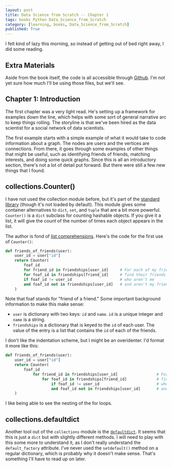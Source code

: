 ```yaml
---
layout: post
title: Data Science from Scratch -- Chapter 1
tags: books Python Data_Science_from_Scratch
category: [learning, books, Data_Science_from_Scratch]
published: True
---
```


I felt kind of lazy this morning, so instead of getting out of bed right away, I did some reading.

## Extra Materials

Aside from the book itself, the code is all accessible through [Github](https://github.com/joelgrus/data-science-from-scratch). I'm not yet sure how much I'll be using those files, but we'll see.

## Chapter 1: Introduction

The first chapter was a very light read. He's setting up a framework for examples down the line, which helps with some sort of general narrative arc to keep things rolling. The storyline is that we've been hired as the data scientist for a social network of data scientists.

The first example starts with a simple example of what it would take to code information about a graph. The nodes are users and the vertices are connections. From there, it goes through some examples of other things that might be useful, such as identifying friends of friends, matching interests, and doing some quick graphs. Since this is all an introductory section, there's not a lot of detail put forward. But there were still a few new things that I found.

## collections.Counter()

I have not used the collection module before, but it's part of the [standard library](https://docs.python.org/3.7/library/collections.html) (though it's not loaded by default). This module gives some container alternatives to ```dict```, ```set```, and ```tuple``` that are a bit more powerful. ```Counter()``` is a ```dict``` subclass for counting hashable objects. If you give it a list, it will give the count of the number of times each object appears in the list.

The author is fond of [list comprehensions](https://docs.python.org/3/tutorial/datastructures.html#list-comprehensions). Here's the code for the first use of ```Counter()```:

```Python
def friends_of_friends(user):
    user_id = user["id"]
    return Counter(
        foaf_id
        for friend_id in friendships[user_id]     # For each of my friends,
        for foaf_id in friendships[friend_id]     # find their friends
        if foaf_id != user_id                     # who aren't me
        and foaf_id not in friendships[user_id]   # and aren't my friends.
    )
```

Note that foaf stands for "friend of a friend." Some important background information to make this make sense:

- ```user``` is dictionary with two keys: ```id``` and ```name```. ```id``` is a unique integer and ```name``` is a string.
- ```friendships``` is a dictionary that is keyed to the ```id``` of each user. The value of the entry is a list that contains the ```id``` of each of the friends.

I don't like the indentation scheme, but I might be an overidenter. I'd format it more like this:

```Python
def friends_of_friends(user):
    user_id = user["id"]
    return Counter(
        foaf_id
            for friend_id in friendships[user_id]                 # For each of my friends,
                for foaf_id in friendships[friend_id]             # find their friends
                    if foaf_id != user_id                         # who aren't me
                    and foaf_id not in friendships[user_id]       # and aren't my friends.
    )
```

I like being able to see the nesting of the for loops.

## collections.defaultdict

Another tool out of the ```collections``` module is the [```defaultdict```](https://docs.python.org/2/library/collections.html#collections.defaultdict). It seems that this is just a ```dict``` but with slightly different methods. I will need to play with this some more to understand it, as I don't really understand the ```default_factory``` attribute. I've never used the ```setdefault()``` method on a regular dictionary, which is probably why it doesn't make sense. That's something I'll have to read up on later.
